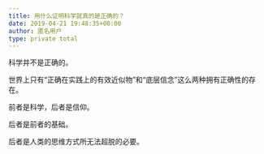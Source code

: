 ```yaml
---
title: 用什么证明科学就真的是正确的？
date: 2019-04-21 19:48:35+00:00
author: 匿名用户
type: private total
---
```

科学并不是正确的。

世界上只有“正确在实践上的有效近似物”和“底层信念”这么两种拥有正确性的存在。

前者是科学，后者是信仰。

后者是前者的基础。

后者是人类的思维方式所无法超脱的必要。


